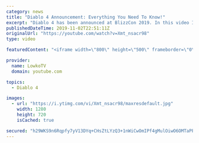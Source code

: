 ```yaml
---
category: news
title: "Diablo 4 Announcement: Everything You Need To Know!"
excerpt: "Diablo 4 has been announced at BlizzCon 2019. In this video I go over everything you need to know about this upcoming Blizzard Entertainment game."
publishedDateTime: 2019-11-02T22:51:11Z
originalUrl: "https://youtube.com/watch?v=Xmt_nsacr98"
type: video

featuredContent: "<iframe width=\"800\" height=\"500\" frameborder=\"0\" src=\"https://www.youtube.com/embed/Xmt_nsacr98\" allow=\"accelerometer; autoplay; encrypted-media; gyroscope; picture-in-picture\" allowfullscreen></iframe>"

provider:
  name: LowkoTV
  domain: youtube.com

topics:
  - Diablo 4

images:
  - url: "https://i.ytimg.com/vi/Xmt_nsacr98/maxresdefault.jpg"
    width: 1280
    height: 720
    isCached: true

secured: "h29WKS9n6Rqpfy7yV13DYq+CHsZtLYzQ3+1nWiCwOmIPf4gMulOiwO6OMTaPPKweqscRovSO5UJTLKRn6ha98dfcr/tHxwLo52RyqHO/q/7LjZldOxmk6d7We6n80hLetRDim32S9Dy12SX/4kTDX08L7hOFMRahEVuTrhVIA6dClcgKcKl95WQQJ+PEywHR+IgdXkRPRqvID4YGvLgHb3nNS55w1RLDOi1eTw1ZLYzNs356ntBw76GjkCHl3Qz60P1790cAwjCDSMberLGVsvWZJP0O03JrDq2jUgDq7afMOL3wolyZ/MyGh2sneS0pZGoNTaiSOsI+k6l0oLkYgyIrnjp14Z7nm3oDoRbtQE0ksATz7SN3PR9MRCK0eW7AdGMvS7vxHpZcOkra+9D/NLYcFEZIa66lsDhYSl5VvJgOmZoWmv3xKRAKeMIXZUrK;bZIIJ+t8WihHjduwCXcAKw=="
---
```


